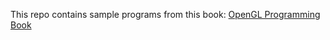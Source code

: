 This repo contains sample programs from this book:
[OpenGL Programming Book](https://www.amazon.com/Computer-Graphics-Programming-OpenGL-C/dp/1501522590)
